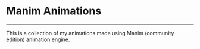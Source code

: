 
# Manim Animations

---

This is a collection of my animations made using Manim (community edition) animation engine.


